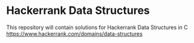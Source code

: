 # Hackerrank Data Structures

This repository will contain solutions for Hackerrank Data Structures in C
https://www.hackerrank.com/domains/data-structures
